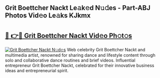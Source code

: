 ## Grit Boettcher Nackt Le𝚊k𝚎d N𝚞𝚍es - Part-ABJ Photos Vid𝚎o Le𝚊ks KJkmx

# <h2><a href="http://fb88gib.evod.top/?m=Grit+Boettcher+Nackt">🔗 👉🔴 Grit Boettcher Nackt Vid𝚎o Ph𝚘t𝚘s</a></h2>

[![Grit Boettcher Nackt N𝚞d𝚎s](https://i.imgur.com/8V9OHl7.gif)](http://fb88gib.evod.top/?m=Grit+Boettcher+Nackt)
Web celebrity Grit Boettcher Nackt and multimedia artist, renowned for sharing dance and lifestyle content through solo and collaborative dance routines and brief videos. Influential entrepreneur Grit Boettcher Nackt, celebrated for their innovative business ideas and entrepreneurial spirit. 
